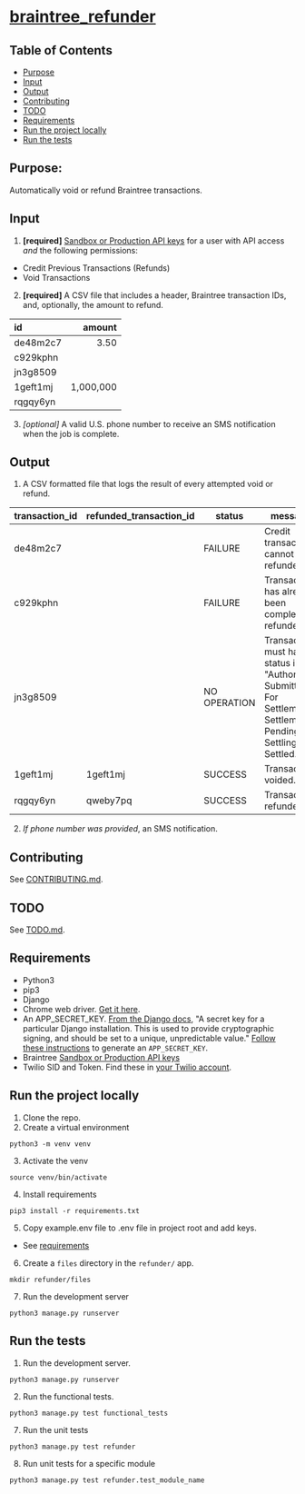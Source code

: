 # [braintree_refunder](https://braintree-refunder.thoughtaware.com)

## Table of Contents

* [Purpose](#purpose)
* [Input](#input)
* [Output](#output)
* [Contributing](#contributing)
* [TODO](#todo)
* [Requirements](#requirements)
* [Run the project locally](#run-the-project-locally)
* [Run the tests](#run-the-tests)

## Purpose:

Automatically void or refund Braintree transactions.

## Input

1. **[required]** [Sandbox or Production API keys](https://articles.braintreepayments.com/control-panel/important-gateway-credentials#api-keys) for a user with API access _and_ the following permissions:
* Credit Previous Transactions (Refunds)
* Void Transactions

2. **[required]** A CSV file that includes a header, Braintree transaction IDs, and, optionally, the amount to refund.

| id | amount |
| :--- | ---: |
| de48m2c7 | 3.50 |
| c929kphn | |
| jn3g8509 | |
| 1geft1mj | 1,000,000 |
| rqgqy6yn | |

3. _[optional]_ A valid U.S. phone number to receive an SMS notification when the job is complete.

## Output

1. A CSV formatted file that logs the result of every attempted void or refund.

| transaction_id | refunded_transaction_id | status | message | 
| --- | --- | --- | --- |
| de48m2c7  |  | FAILURE | Credit transactions cannot be refunded. |
| c929kphn  |  | FAILURE | Transaction has already been completely refunded. |
| jn3g8509 | | NO OPERATION | Transaction must have a status in "Authorized, Submitted For Settlement, Settlement Pending, Settling, or Settled." |
| 1geft1mj | 1geft1mj | SUCCESS | Transaction voided. |
| rqgqy6yn | qweby7pq | SUCCESS | Transaction refunded. |

2. _If phone number was provided_, an SMS notification.

## Contributing

See [CONTRIBUTING.md](https://github.com/sheamunion/braintree_refunder/blob/master/CONTRIBUTING.md).

## TODO

See [TODO.md](https://github.com/sheamunion/braintree_refunder/blob/master/TODO.md).

## Requirements

* Python3
* pip3
* Django
* Chrome web driver. [Get it here](https://sites.google.com/a/chromium.org/chromedriver/downloads).
* An APP_SECRET_KEY. [From the Django docs](https://docs.djangoproject.com/en/2.0/ref/settings/#std:setting-SECRET_KEY), "A secret key for a particular Django installation. This is used to provide cryptographic signing, and should be set to a unique, unpredictable value." [Follow these instructions](https://stackoverflow.com/a/16630719/5326365) to generate an `APP_SECRET_KEY`.
* Braintree [Sandbox or Production API keys](https://articles.braintreepayments.com/control-panel/important-gateway-credentials#api-keys)
* Twilio SID and Token. Find these in [your Twilio account](https://twilio.com/user/account).

## Run the project locally

1. Clone the repo.
2. Create a virtual environment
```
python3 -m venv venv
```
3. Activate the venv
```
source venv/bin/activate
```
4. Install requirements
```
pip3 install -r requirements.txt
```
5. Copy example.env file to .env file in project root and add keys.
* See [requirements](#requirements)
6. Create a `files` directory in the `refunder/` app.
```
mkdir refunder/files
```
7. Run the development server
```
python3 manage.py runserver
```

## Run the tests

1. Run the development server.
```
python3 manage.py runserver
```
2. Run the functional tests.
```
python3 manage.py test functional_tests
```
7. Run the unit tests
```
python3 manage.py test refunder
```
8. Run unit tests for a specific module
```
python3 manage.py test refunder.test_module_name
``` 

